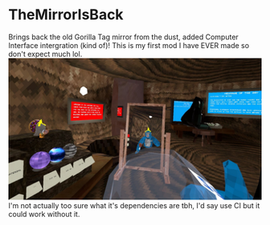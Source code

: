 # TheMirrorIsBack
Brings back the old Gorilla Tag mirror from the dust, added Computer Interface intergration (kind of)!
This is my first mod I have EVER made so don't expect much lol.
![example image](https://github.com/codey-games/TheMirrorIsBack/blob/master/2.jpeg?raw=true)
I'm not actually too sure what it's dependencies are tbh, I'd say use CI but it could work without it.
